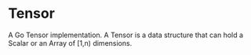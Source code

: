 # Tensor

A Go Tensor implementation. A Tensor is a data structure that can hold a Scalar or an Array of [1,n) dimensions.
